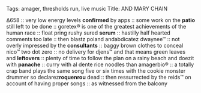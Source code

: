 Tags: amager, thresholds run, live music
Title: AND MARY CHAIN
  
Δ658 :: very low energy levels **confirmed** by apps :: some work on the **patio** still left to be done :: goretex® is one of the greatest achievements of the human race :: float pring rushy sured **serum** :: hastilly half hearted comments too late :: then blastz poland andabdicatez dwaynee™ :: not overly impressed by the **consultants** :: baggy brown clothes to conceal nico™ two dot zero :: no delivery for djens™ and that means green leaves and **leftovers** :: plenty of time to follow the plan on a rainy beach and doezit with **panache** :: curry with al dente rice noodles than amagerbio® :: a totally crap band plays the same song five or six times with the cookie monster drummer so declarez**roquenrou** dead :: then ressurrected by the reids™ on account of having proper songs :: as witnessed from the balcony  
